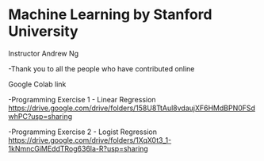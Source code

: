 # Machine Learning by Stanford University
Instructor Andrew Ng

-Thank you to all the people who have contributed online

Google Colab link

-Programming Exercise 1 - Linear Regression
https://drive.google.com/drive/folders/158U8TtAul8vdaujXF6HMdBPN0FSdwhPC?usp=sharing

-Programming Exercise 2 - Logist Regression
https://drive.google.com/drive/folders/1XqX0t3_1-1kNmncGiMEddTRog636la-R?usp=sharing
